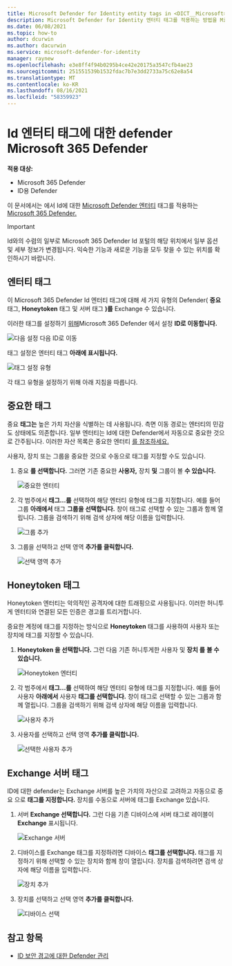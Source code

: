 ```yaml
---
title: Microsoft Defender for Identity entity tags in <DICT__Microsoft⚐365⚐Defender>Microsoft 365 Defender</DICT__Microsoft⚐365⚐Defender>
description: Microsoft Defender for Identity 엔터티 태그를 적용하는 방법을 Microsoft 365 Defender
ms.date: 06/08/2021
ms.topic: how-to
author: dcurwin
ms.author: dacurwin
ms.service: microsoft-defender-for-identity
manager: raynew
ms.openlocfilehash: e3e8ff4f94b0295b4ce42e20175a3547cfb4ae23
ms.sourcegitcommit: 251551539b1532fdac7b7e3dd2733a75c62e8a54
ms.translationtype: MT
ms.contentlocale: ko-KR
ms.lasthandoff: 08/16/2021
ms.locfileid: "58359923"
---
```

# <a name="defender-for-identity-entity-tags-in-microsoft-365-defender"></a>Id 엔터티 태그에 대한 defender Microsoft 365 Defender

**적용 대상:**

- Microsoft 365 Defender
- ID용 Defender

이 문서에서는 에서 Id에 대한 [Microsoft Defender 엔터티](/defender-for-identity) 태그를 적용하는 [Microsoft 365 Defender.](/microsoft-365/security/defender/overview-security-center)

>[!IMPORTANT]
>Id와의 수렴의 일부로 Microsoft 365 Defender Id 포털의 해당 위치에서 일부 옵션 및 세부 정보가 변경됩니다. 익숙한 기능과 새로운 기능을 모두 찾을 수 있는 위치를 확인하시기 바랍니다.

## <a name="entity-tags"></a>엔터티 태그

이 Microsoft 365 Defender Id 엔터티 태그에 대해 세 가지 유형의 Defender( **중요** 태그, **Honeytoken** 태그 및 서버 태그 **)를** Exchange 수 있습니다.

이러한 태그를 설정하기 [위해](https://security.microsoft.com/)Microsoft 365 Defender 에서 설정  **ID로 이동합니다.**

![다음 설정 다음 ID로 이동](../../media/defender-identity/settings-identities.png)

태그 설정은 엔터티 태그 **아래에 표시됩니다.**

![태그 설정 유형](../../media/defender-identity/tag-settings.png)

각 태그 유형을 설정하기 위해 아래 지침을 따릅니다.

## <a name="sensitive--tags"></a>중요한 태그

중요 **태그는** 높은 가치 자산을 식별하는 데 사용됩니다. 측면 이동 경로는 엔터티의 민감도 상태에도 의존합니다. 일부 엔터티는 Id에 대한 Defender에서 자동으로 중요한 것으로 간주됩니다. 이러한 자산 목록은 중요한 엔터티 [를 참조하세요.](/defender-for-identity/manage-sensitive-honeytoken-accounts#sensitive-entities)

사용자, 장치 또는 그룹을 중요한 것으로 수동으로 태그를 지정할 수도 있습니다.

1. 중요 **를 선택합니다.** 그러면 기존 중요한 **사용자,** 장치 **및** 그룹이 볼 **수 있습니다.**

    ![중요한 엔터티](../../media/defender-identity/sensitive-entities.png)

1. 각 범주에서 **태그...를** 선택하여 해당 엔터티 유형에 태그를 지정합니다. 예를 들어 그룹 **아래에서** 태그 **그룹을 선택합니다.** 창이 태그로 선택할 수 있는 그룹과 함께 열립니다. 그룹을 검색하기 위해 검색 상자에 해당 이름을 입력합니다.

    ![그룹 추가](../../media/defender-identity/add-groups.png)

1. 그룹을 선택하고 선택 영역 **추가를 클릭합니다.**

    ![선택 영역 추가](../../media/defender-identity/add-selection.png)

## <a name="honeytoken-tags"></a>Honeytoken 태그

Honeytoken 엔터티는 악의적인 공격자에 대한 트래핑으로 사용됩니다. 이러한 허니투게 엔터티와 연결된 모든 인증은 경고를 트리거합니다.

중요한 계정에 태그를 지정하는 방식으로 **Honeytoken** 태그를 사용하여 사용자 또는 장치에 태그를 지정할 수 있습니다.

1. **Honeytoken 을 선택합니다.** 그런 다음 기존 허니투게한 사용자 및 **장치 를** **볼 수 있습니다.**

    ![Honeytoken 엔터티](../../media/defender-identity/honeytoken-entities.png)

1. 각 범주에서 **태그...를** 선택하여 해당 엔터티 유형에 태그를 지정합니다. 예를 들어 사용자 **아래에서** 사용자 **태그를 선택합니다.** 창이 태그로 선택할 수 있는 그룹과 함께 열립니다. 그룹을 검색하기 위해 검색 상자에 해당 이름을 입력합니다.

    ![사용자 추가](../../media/defender-identity/add-users.png)

1. 사용자를 선택하고 선택 영역 **추가를 클릭합니다.**

    ![선택한 사용자 추가](../../media/defender-identity/add-selected-user.png)

## <a name="exchange-server-tags"></a>Exchange 서버 태그

ID에 대한 defender는 Exchange 서버를 높은 가치의 자산으로 고려하고 자동으로 중요 으로 **태그를 지정합니다.** 장치를 수동으로 서버에 태그를 Exchange 있습니다.

1. 서버 **Exchange 선택합니다.** 그런 다음 기존 디바이스에 서버 태그로 레이블이 **Exchange** 표시됩니다.

    ![Exchange 서버](../../media/defender-identity/exchange-servers.png)

1. 디바이스를 Exchange 태그를 지정하려면 디바이스 **태그를 선택합니다.**  태그를 지정하기 위해 선택할 수 있는 장치와 함께 창이 열립니다. 장치를 검색하려면 검색 상자에 해당 이름을 입력합니다.

    ![장치 추가](../../media/defender-identity/add-devices.png)

1. 장치를 선택하고 선택 영역 **추가를 클릭합니다.**

    ![디바이스 선택](../../media/defender-identity/select-device.png)

## <a name="see-also"></a>참고 항목

- [ID 보안 경고에 대한 Defender 관리](manage-security-alerts.md)
